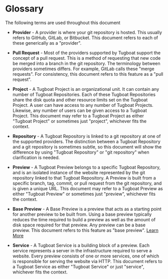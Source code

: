 # Glossary

The following terms are used throughout this document

* **Provider** - A provider is where your git repository is hosted. This usually
  refers to GitHub, GitLab, or Bitbucket. This document refers to each of these
  generically as a "provider".

* **Pull Request** - Most of the providers supported by Tugboat support the
  concept of a pull request. This is a method of requesting that new code be
  merged into a branch in the git repository. The terminology between providers
  sometimes differs. For example, GitLab calls these "merge requests". For
  consistency, this document refers to this feature as a "pull request".

* **Project** - A Tugboat Project is an organizational unit. It can contain any
  number of Tugboat Repositories. Each of these Tugboat Repositories share the
  disk quota and other resource limits set on the Tugboat Project. A user can
  have access to any number of Tugboat Projects. Likewise, any number of users
  can be given access to a Tugboat Project. This document may refer to a Tugboat
  Project as either "Tugboat Project" or sometimes just "project", whichever
  fits the context.

* **Repository** - A Tugboat Repository is linked to a git repository at one of
  the supported providers. The distinction between a Tugboat Repository and a
  git repository is sometimes subtle, so this document will show the difference
  by using "Tugboat Repository" or "git repository" when clarification is
  needed.

* **Preview** - A Tugboat Preview belongs to a specific Tugboat Repository, and
  is an isolated instance of the website represented by the git repository
  linked to that Tugboat Repository. A Preview is built from a specific branch,
  tag, commit, or pull request from the git repository, and is given a unique
  URL. This document may refer to a Tugboat Preview as either "Tugboat Preview"
  or sometimes just "preview", whichever fits the context.

* **Base Preview** - A Base Preview is a preview that acts as a starting point
  for another preview to be built from. Using a base preview typically reduces
  the time required to build a preview as well as the amount of disk space
  required for that preview. Any preview can be a base preview. This document
  refers to this feature as "base preview".
  [Learn More](../../features/base-previews/index.md)

* **Service** - A Tugboat Service is a building block of a preview. Each service
  represents a server in the infrastructure required to serve a website. Every
  preview consists of one or more services, one of which is responsible for
  serving the website via HTTP. This document refers to a Tugboat Service as
  either "Tugboat Service" or just "service", whichever fits the context.
